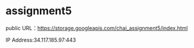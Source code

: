 # assignment5

public URL：https://storage.googleapis.com/chai_assignment5/index.html

IP Address:34.117.185.97:443
